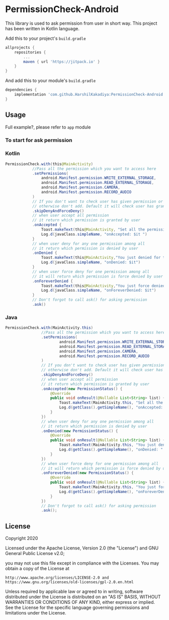 # PermissionCheck-Android
This library is used to ask permission from user in short way. This project has been written in Kotlin language.


Add this to your project's `build.gradle`

```groovy
allprojects {
	repositories {
		...
		maven { url 'https://jitpack.io' }
	}
}
```

And add this to your module's `build.gradle` 

```groovy
dependencies {
	implementation 'com.github.HarshilKakadiya:PermissionCheck-Android:1.0'
}
```


## Usage

Full example?, please refer to `app` module


### To start for ask permission

### Kotlin

```java
PermissionCheck.with(this@MainActivity)
            //Pass all the permission which you want to access here
            .setPermissions(
                android.Manifest.permission.WRITE_EXTERNAL_STORAGE,
                android.Manifest.permission.READ_EXTERNAL_STORAGE,
                android.Manifest.permission.CAMERA,
                android.Manifest.permission.RECORD_AUDIO
            )
            // If you don't want to check user has given permission or not then add this
            // otherwise don't add. Default it will check user has granted permission or not
            .skipDenyAndForceDeny()
            // when user accept all permission
            // it return which permission is granted by user
            .onAccepted {
                Toast.makeText(this@MainActivity, "Set all the permission", Toast.LENGTH_SHORT).show()
                Log.d(javaClass.simpleName, "onAccepted: $it ")
            }
            // when user deny for any one permission among all
            // it return which permission is denied by user
            .onDenied {
                Toast.makeText(this@MainActivity,"You just denied for the permission",Toast.LENGTH_SHORT).show()
                Log.d(javaClass.simpleName, "onDenied: $it")
            }
            // when user force deny for one permission among all
            // it will return which permission is force denied by user
            .onForeverDenied {
                Toast.makeText(this@MainActivity,"You just force denied for the permission",Toast.LENGTH_SHORT).show()
                Log.d(javaClass.simpleName, "onForeverDenied: $it")
            }
            // Don't forgot to call ask() for asking permission
            .ask()
```


### Java

```java
PermissionCheck.with(MainActivity.this)
                //Pass all the permission which you want to access here
                .setPermissions(
                        android.Manifest.permission.WRITE_EXTERNAL_STORAGE,
                        android.Manifest.permission.READ_EXTERNAL_STORAGE,
                        android.Manifest.permission.CAMERA,
                        android.Manifest.permission.RECORD_AUDIO
                )
                // If you don't want to check user has given permission or not then add this
                // otherwise don't add. Default it will check user has granted permission or not
                .skipDenyAndForceDeny()
                // when user accept all permission
                // it return which permission is granted by user
                .onAccepted(new PermissionStatus() {
                    @Override
                    public void onResult(@Nullable List<String> list) {
                        Toast.makeText(MainActivity.this, "Set all the permission", Toast.LENGTH_SHORT).show();
                        Log.d(getClass().getSimpleName(), "onAccepted: " + list);
                    }
                })
                // when user deny for any one permission among all
                // it return which permission is denied by user
                .onDenied(new PermissionStatus() {
                    @Override
                    public void onResult(@Nullable List<String> list) {
                        Toast.makeText(MainActivity.this, "You just denied for the permission", Toast.LENGTH_SHORT).show();
                        Log.d(getClass().getSimpleName(), "onDenied: " + list);
                    }
                })
                // when user force deny for one permission among all
                // it will return which permission is force denied by user
                .onForeverDenied(new PermissionStatus() {
                    @Override
                    public void onResult(@Nullable List<String> list) {
                        Toast.makeText(MainActivity.this, "You just force denied for the permission", Toast.LENGTH_SHORT).show();
                        Log.d(getClass().getSimpleName(), "onForeverDenied: " + list);
                    }
                })
                // Don't forgot to call ask() for asking permission
                .ask();
```



License
--------
Copyright 2020

Licensed under the Apache License, Version 2.0 (the "License") and GNU General Public License v2.0;

you may not use this file except in compliance with the Licenses.
You may obtain a copy of the License at

    http://www.apache.org/licenses/LICENSE-2.0 and https://www.gnu.org/licenses/old-licenses/gpl-2.0.en.html

Unless required by applicable law or agreed to in writing, software
distributed under the License is distributed on an "AS IS" BASIS,
WITHOUT WARRANTIES OR CONDITIONS OF ANY KIND, either express or implied.
See the License for the specific language governing permissions and
limitations under the License.

